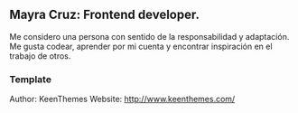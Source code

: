 ## Mayra Cruz: Frontend developer.

Me considero una persona con sentido de la responsabilidad y adaptación. Me gusta codear, aprender por mi cuenta y encontrar inspiración en el trabajo de otros.

### Template
Author: 		KeenThemes
Website: 		http://www.keenthemes.com/
